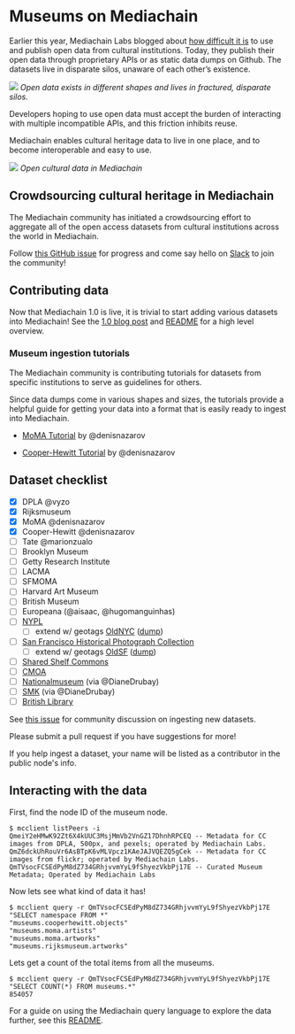 # Museums on Mediachain
Earlier this year, Mediachain Labs blogged about [how difficult it is](https://blog.mediachain.io/bringing-cultural-metadata-to-life-12cc118b2298#.qkd1u3fjj) to use and publish open data from cultural institutions. Today, they publish their open data through proprietary APIs or as static data dumps on Github. The datasets live in disparate silos, unaware of each other’s existence. 

![](https://cdn-images-1.medium.com/max/1800/1*B3GazCVvNpqulGjjHV3PPA.jpeg)
*Open data exists in different shapes and lives in fractured, disparate silos.*

Developers hoping to use open data must accept the burden of interacting with multiple incompatible APIs, and this friction inhibits reuse.

Mediachain enables cultural heritage data to live in one place, and to become interoperable and easy to use. 

![](https://cdn-images-1.medium.com/max/1800/1*ru1HtO5OfLm3HbJQ-LTjrA.jpeg)
*Open cultural data in Mediachain*

## Crowdsourcing cultural heritage in Mediachain
The Mediachain community has initiated a crowdsourcing effort to aggregate all of the open access datasets from cultural institutions across the world in Mediachain.

Follow [this GitHub issue](https://github.com/mediachain/apps/issues/5) for progress and come say hello on [Slack](slack.mediachain.io) to join the community! 

## Contributing data
Now that Mediachain 1.0 is live, it is trivial to start adding various datasets into Mediachain! See the [1.0 blog post](https://blog.mediachain.io/bringing-cultural-metadata-to-life-12cc118b2298) and [README](http://github.com/mediachain/concat) for a high level overview.

### Museum ingestion tutorials
The Mediachain community is contributing tutorials for datasets from specific institutions to serve as guidelines for others.

Since data dumps come in various shapes and sizes, the tutorials provide a helpful guide for getting your data into a format that is easily ready to ingest into Mediachain.

- [MoMA Tutorial](https://github.com/mediachain/apps/blob/master/tutorials/moma.md) by @denisnazarov
* [Cooper-Hewitt Tutorial](https://github.com/mediachain/apps/blob/dn-cooperhewitt/tutorials/cooper-hewitt.md) by @denisnazarov

## Dataset checklist
- [x] DPLA @vyzo 
- [x] Rijksmuseum
- [x] MoMA @denisnazarov
- [x] Cooper-Hewitt @denisnazarov
- [ ] Tate @marionzualo 
- [ ] Brooklyn Museum
- [ ] Getty Research Institute
- [ ] LACMA
- [ ] SFMOMA
- [ ] Harvard Art Museum
- [ ] British Museum
- [ ] Europeana (@aisaac, @hugomanguinhas)
- [ ] [NYPL](https://github.com/NYPL-publicdomain/data-and-utilities)
  - [ ] extend w/ geotags [OldNYC](https://www.oldnyc.org/) ([dump](https://github.com/oldnyc/oldnyc.github.io/raw/master/data.json))
- [ ] [San Francisco Historical Photograph Collection](http://sfpl.org/index.php?pg=0200000301)
  - [ ] extend w/ geotags [OldSF](http://www.oldsf.org/) ([dump](http://www.oldsf.org/records.js.zip))
- [ ] [Shared Shelf Commons](http://www.sscommons.org/openlibrary/welcome.html#1)
- [ ] [CMOA](https://github.com/cmoa/collection)
- [ ] [Nationalmuseum](http://www.nationalmuseum.se/wikimediacommonseng) (via @DianeDrubay)
- [ ] [SMK](http://www.smk.dk/en/use-of-images-and-text/free-download-of-artworks/) (via @DianeDrubay)
- [ ] [British Library](http://www.openculture.com/2013/12/british-library-puts-1000000-images-into-public-domain.html)

See [this issue](https://github.com/mediachain/apps/issues/5) for community discussion on ingesting new datasets.

Please submit a pull request if you have suggestions for more!

If you help ingest a dataset, your name will be listed as a contributor in the public node's info.

## Interacting with the data
First, find the node ID of the museum node.
```
$ mcclient listPeers -i
QmeiY2eHMwK92Zt6X4kUUC3MsjMmVb2VnGZ17DhnhRPCEQ -- Metadata for CC images from DPLA, 500px, and pexels; operated by Mediachain Labs.
QmZ6dckUhRouVr6AsBTpK6vMLVpcz1KAeJAJVQEZQ5gCek -- Metadata for CC images from flickr; operated by Mediachain Labs.
QmTVsocFCSEdPyM8dZ734GRhjvvmYyL9fShyezVkbPj17E -- Curated Museum Metadata; Operated by Mediachain Labs
```

Now lets see what kind of data it has!
```
$ mcclient query -r QmTVsocFCSEdPyM8dZ734GRhjvvmYyL9fShyezVkbPj17E "SELECT namespace FROM *"
"museums.cooperhewitt.objects"
"museums.moma.artists"
"museums.moma.artworks"
"museums.rijksmuseum.artworks"
```

Lets get a count of the total items from all the museums.
```
$ mcclient query -r QmTVsocFCSEdPyM8dZ734GRhjvvmYyL9fShyezVkbPj17E "SELECT COUNT(*) FROM museums.*"
854057
```

For a guide on using the Mediachain query language to explore the data further, see this [README](https://github.com/mediachain/concat#basic-operations).
